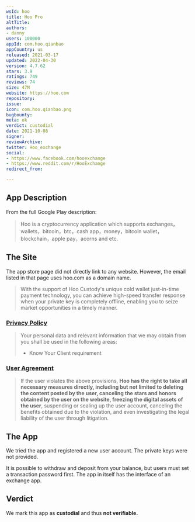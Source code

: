 ```yaml
---
wsId: hoo
title: Hoo Pro
altTitle: 
authors:
- danny
users: 100000
appId: com.hoo.qianbao
appCountry: us
released: 2021-03-17
updated: 2022-04-30
version: 4.7.62
stars: 3.9
ratings: 749
reviews: 74
size: 47M
website: https://hoo.com
repository: 
issue: 
icon: com.hoo.qianbao.png
bugbounty: 
meta: ok
verdict: custodial
date: 2021-10-08
signer: 
reviewArchive: 
twitter: Hoo_exchange
social:
- https://www.facebook.com/hooexchange
- https://www.reddit.com/r/HooExchange
redirect_from: 

---
```


## App Description
From the full Google Play description:

> Hoo is a cryptocurrency application which supports exchanges，wallets，bitcoin，btc，cash app，money，bitcoin wallet，blockchain，apple pay，acorns and etc.

## The Site

The app store page did not directly link to any website. However, the email listed in that page uses hoo.com as a domain name.

> With the support of Hoo Custody's unique cold wallet just-in-time payment technology, you can achieve high-speed transfer response when your private key is completely offline, enabling you to seize market opportunities in a timely manner.

### [Privacy Policy](https://help.hoo.ac/hc/en-us/articles/360038254972-Privacy-Policy)
> Your personal data and relevant information that we may obtain from you shall be used in the following areas:  
> - Know Your Client requirement

### [User Agreement](https://help.hoo.ac/hc/en-us/articles/360029242212)
>  If the user violates the above provisions, **Hoo has the right to take all necessary measures directly, including but not limited to deleting the content posted by the user, canceling the stars and honors obtained by the user on the website, freezing the digital assets of the user**, suspending or sealing up the user account, canceling the benefits obtained due to the violation, and even investigating the legal liability of the user through litigation.

## The App
We tried the app and registered a new user account. The private keys were not provided. 

It is possible to withdraw and deposit from your balance, but users must set a transaction password first. The app in itself has the interface of an exchange app.

## Verdict
We mark this app as **custodial** and thus **not verifiable.**
